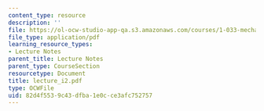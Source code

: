 ```yaml
---
content_type: resource
description: ''
file: https://ol-ocw-studio-app-qa.s3.amazonaws.com/courses/1-033-mechanics-of-material-systems-an-energy-approach-fall-2003/82d4f5539c43dfba1e0cce3afc752757_lecture_i2.pdf
file_type: application/pdf
learning_resource_types:
- Lecture Notes
parent_title: Lecture Notes
parent_type: CourseSection
resourcetype: Document
title: lecture_i2.pdf
type: OCWFile
uid: 82d4f553-9c43-dfba-1e0c-ce3afc752757
---
```

